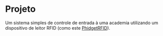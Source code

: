 # Projeto
Um sistema simples de controle de entrada à uma academia utilizando um dispositivo de leitor RFID (como este [PhidgetRFID](https://www.phidgets.com/?tier=3&catid=81&pcid=72&prodid=23)). 